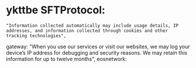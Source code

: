 # ykttbe SFTProtocol:
    "Information collected automatically may include usage details, IP addresses, and information collected through cookies and other tracking technologies",
  gateway:
    "When you use our services or visit our websites, we may log your device’s IP address for debugging and security reasons. We may retain this information for up to twelve months",
  eosnetwork:
